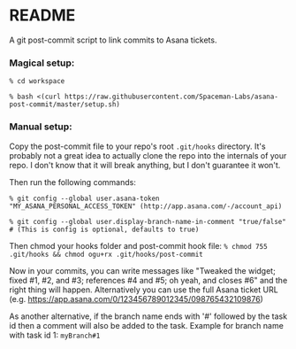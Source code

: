 README
======

A git post-commit script to link commits to Asana tickets.

### Magical setup:
`% cd workspace`

`% bash <(curl https://raw.githubusercontent.com/Spaceman-Labs/asana-post-commit/master/setup.sh)`

### Manual setup:
Copy the post-commit file to your repo's root `.git/hooks` directory. It's probably not a great idea to actually clone the repo into the internals of your repo. I don't know that it will break anything, but I don't guarantee it won't.

Then run the following commands:

`% git config --global user.asana-token "MY_ASANA_PERSONAL_ACCESS_TOKEN" (http://app.asana.com/-/account_api)`

`% git config --global user.display-branch-name-in-comment "true/false" # (This is config is optional, defaults to true)`

Then chmod your hooks folder and post-commit hook file:
`% chmod 755 .git/hooks && chmod ogu+rx .git/hooks/post-commit`

Now in your commits, you can write messages like "Tweaked the widget; fixed #1, #2, and #3; references #4 and #5; oh yeah, and closes #6" and the right thing will happen. Alternatively you can
use the full Asana ticket URL (e.g. https://app.asana.com/0/123456789012345/098765432109876)

As another alternative, if the branch name ends with '#' followed by the task id then a comment will also be added to the task. Example for branch name with task id 1: `myBranch#1`
